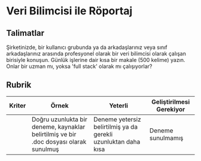 # Veri Bilimcisi ile Röportaj

## Talimatlar

Şirketinizde, bir kullanıcı grubunda ya da arkadaşlarınız veya sınıf arkadaşlarınız arasında profesyonel olarak bir veri bilimcisi olarak çalışan birisiyle konuşun. Günlük işlerine dair kısa bir makale (500 kelime) yazın. Onlar bir uzman mı, yoksa 'full stack' olarak mı çalışıyorlar?

## Rubrik

| Kriter   | Örnek                                                                                       | Yeterli                                                         | Geliştirilmesi Gerekiyor |
| -------- | ------------------------------------------------------------------------------------------- | --------------------------------------------------------------- | ------------------------- |
|          | Doğru uzunlukta bir deneme, kaynaklar belirtilmiş ve bir .doc dosyası olarak sunulmuş        | Deneme yetersiz belirtilmiş ya da gerekli uzunluktan daha kısa  | Deneme sunulmamış         |
